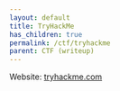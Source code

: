 ```yaml
---
layout: default
title: TryHackMe
has_children: true
permalink: /ctf/tryhackme
parent: CTF (writeup)
---
```


Website: [tryhackme.com](https://tryhackme.com)
